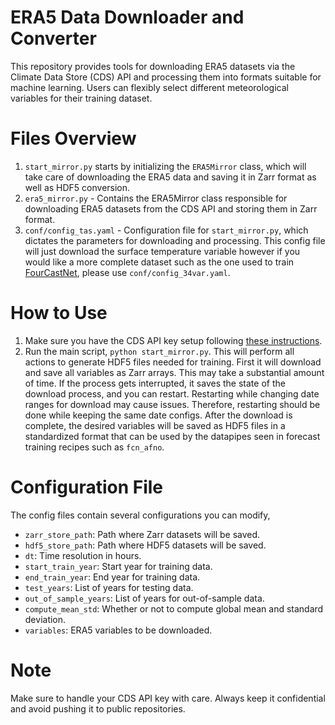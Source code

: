 # ERA5 Data Downloader and Converter

This repository provides tools for downloading ERA5 datasets via the Climate Data Store (CDS) API and processing them into formats suitable for machine learning. Users can flexibly select different meteorological variables for their training dataset.

# Files Overview
1. `start_mirror.py` starts by initializing the `ERA5Mirror` class, which will take care of downloading the ERA5 data and saving it in Zarr format as well as HDF5 conversion.
2. `era5_mirror.py` - Contains the ERA5Mirror class responsible for downloading ERA5 datasets from the CDS API and storing them in Zarr format.
3. `conf/config_tas.yaml` - Configuration file for `start_mirror.py`, which dictates the parameters for downloading and processing. This config file will just download the surface temperature variable however if you would like a more complete dataset such as the one used to train [FourCastNet](https://arxiv.org/abs/2202.11214), please use `conf/config_34var.yaml`.

# How to Use
1. Make sure you have the CDS API key setup following [these instructions](https://cds.climate.copernicus.eu/api-how-to).
2. Run the main script, `python start_mirror.py`. This will perform all actions to generate HDF5 files needed for training. First it will download and save all variables as Zarr arrays. This may take a substantial amount of time. If the process gets interrupted, it saves the state of the download process, and you can restart. Restarting while changing date ranges for download may cause issues. Therefore, restarting should be done while keeping the same date configs. After the download is complete, the desired variables will be saved as HDF5 files in a standardized format that can be used by the datapipes seen in forecast training recipes such as `fcn_afno`.

# Configuration File

The config files contain several configurations you can modify,

- `zarr_store_path`: Path where Zarr datasets will be saved.
- `hdf5_store_path`: Path where HDF5 datasets will be saved.
- `dt`: Time resolution in hours.
- `start_train_year`: Start year for training data.
- `end_train_year`: End year for training data.
- `test_years`: List of years for testing data.
- `out_of_sample_years`: List of years for out-of-sample data.
- `compute_mean_std`: Whether or not to compute global mean and standard deviation.
- `variables`: ERA5 variables to be downloaded.

# Note
Make sure to handle your CDS API key with care. Always keep it confidential and avoid pushing it to public repositories.
